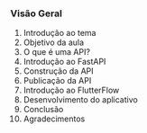 ### Visão Geral
1. Introdução ao tema
2. Objetivo da aula
3. O que é uma API?
4. Introdução ao FastAPI
5. Construção da API
6. Publicação da API
7. Introdução ao FlutterFlow
8. Desenvolvimento do aplicativo
9. Conclusão
10. Agradecimentos